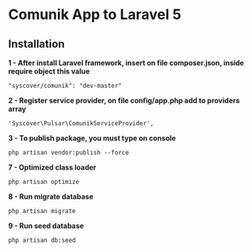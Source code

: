 # Comunik App to Laravel 5

## Installation

**1 - After install Laravel framework, insert on file composer.json, inside require object this value**
```
"syscover/comunik": "dev-master"

```

**2 - Register service provider, on file config/app.php add to providers array**

```
'Syscover\Pulsar\ComunikServiceProvider',

```

**3 - To publish package, you must type on console**

```
php artisan vendor:publish --force

```

**7 - Optimized class loader**

```
php artisan optimize

```

**8 - Run migrate database**

```
php artisan migrate
```

**9 - Run seed database**

```
php artisan db:seed
```